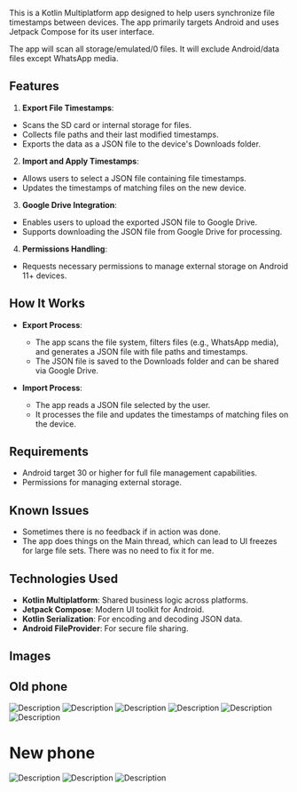 This is a Kotlin Multiplatform app designed to help users synchronize file timestamps between devices. The app primarily targets Android and uses Jetpack Compose for its user interface. 

The app will scan all storage/emulated/0 files. It will exclude Android/data files except WhatsApp media.

## Features

1. **Export File Timestamps**:
- Scans the SD card or internal storage for files.
- Collects file paths and their last modified timestamps.
- Exports the data as a JSON file to the device's Downloads folder.

2. **Import and Apply Timestamps**:
- Allows users to select a JSON file containing file timestamps.
- Updates the timestamps of matching files on the new device.

3. **Google Drive Integration**:
- Enables users to upload the exported JSON file to Google Drive.
- Supports downloading the JSON file from Google Drive for processing.

4. **Permissions Handling**:
- Requests necessary permissions to manage external storage on Android 11+ devices.

## How It Works

- **Export Process**:
  - The app scans the file system, filters files (e.g., WhatsApp media), and generates a JSON file with file paths and timestamps.
  - The JSON file is saved to the Downloads folder and can be shared via Google Drive.

- **Import Process**:
  - The app reads a JSON file selected by the user.
  - It processes the file and updates the timestamps of matching files on the device.

## Requirements

- Android target 30 or higher for full file management capabilities.
- Permissions for managing external storage.

## Known Issues

- Sometimes there is no feedback if in action was done.
- The app does things on the Main thread, which can lead to UI freezes for large file sets. There was no need to fix it for me.

## Technologies Used

- **Kotlin Multiplatform**: Shared business logic across platforms.
- **Jetpack Compose**: Modern UI toolkit for Android.
- **Kotlin Serialization**: For encoding and decoding JSON data.
- **Android FileProvider**: For secure file sharing.

## Images

## Old phone
![Description](docs/images/3.jpg)
![Description](docs/images/4.jpg)
![Description](docs/images/5.jpg)
![Description](docs/images/6.jpg)
![Description](docs/images/7.jpg)
![Description](docs/images/8.jpg)

# New phone
![Description](docs/images/9.jpg)
![Description](docs/images/10.jpg)
![Description](docs/images/11.jpg)
